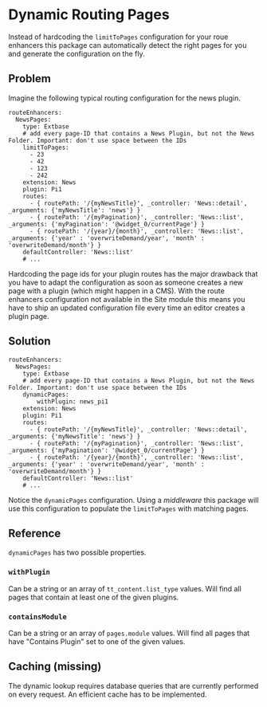 # Dynamic Routing Pages

Instead of hardcoding the `limitToPages` configuration for your roue enhancers this package can automatically detect
the right pages for you and generate the configuration on the fly.

## Problem

Imagine the following typical routing configuration for the news plugin.

````
routeEnhancers:
  NewsPages:
    type: Extbase
    # add every page-ID that contains a News Plugin, but not the News Folder. Important: don't use space between the IDs
    limitToPages:
      - 23
      - 42
      - 123
      - 242
    extension: News
    plugin: Pi1
    routes:
      - { routePath: '/{myNewsTitle}', _controller: 'News::detail', _arguments: {'myNewsTitle': 'news'} }
      - { routePath: '/{myPagination}', _controller: 'News::list', _arguments: {'myPagination': '@widget_0/currentPage'} }
      - { routePath: '/{year}/{month}', _controller: 'News::list', _arguments: {'year' : 'overwriteDemand/year', 'month' : 'overwriteDemand/month'} }
    defaultController: 'News::list'
    # ...
````

Hardcoding the page ids for your plugin routes has the major drawback that you have to adapt the configuration as soon as someone creates a new page with a plugin (which might happen in a CMS).
With the route enhancers configuration not available in the Site module this means you have to ship an updated configuration file every time an editor creates a plugin page.

## Solution

````
routeEnhancers:
  NewsPages:
    type: Extbase
    # add every page-ID that contains a News Plugin, but not the News Folder. Important: don't use space between the IDs
    dynamicPages:
        withPlugin: news_pi1
    extension: News
    plugin: Pi1
    routes:
      - { routePath: '/{myNewsTitle}', _controller: 'News::detail', _arguments: {'myNewsTitle': 'news'} }
      - { routePath: '/{myPagination}', _controller: 'News::list', _arguments: {'myPagination': '@widget_0/currentPage'} }
      - { routePath: '/{year}/{month}', _controller: 'News::list', _arguments: {'year' : 'overwriteDemand/year', 'month' : 'overwriteDemand/month'} }
    defaultController: 'News::list'
    # ...
````

Notice the `dynamicPages` configuration. Using a *middleware* this package will use this configuration to populate the `limitToPages` with matching pages.

## Reference

`dynamicPages` has two possible properties.

### `withPlugin`

Can be a string or an array of `tt_content.list_type` values. Will find all pages that contain at least one of the given plugins.

### `containsModule`

Can be a string or an array of `pages.module` values. Will find all pages that have "Contains Plugin" set to one of the given values.

## Caching (missing)

The dynamic lookup requires database queries that are currently performed on every request. An efficient cache has to be implemented.

